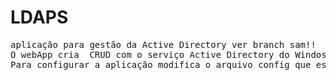 LDAPS
=====
<pre>
aplicação para gestão da Active Directory ver branch sam!!
O webApp cria  CRUD com o serviço Active Directory do Windos Server.
Para configurar a aplicação modifica o arquivo config que esta dentro da pasta confi/config.php
</pre>
